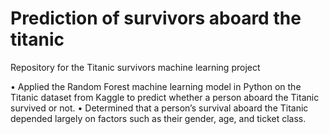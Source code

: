 # Prediction of survivors aboard the titanic
Repository for the Titanic survivors machine learning project

• Applied the Random Forest machine learning model in Python on the Titanic dataset from Kaggle to predict
whether a person aboard the Titanic survived or not.
• Determined that a person’s survival aboard the Titanic depended largely on factors such as their gender, age, and
ticket class.
